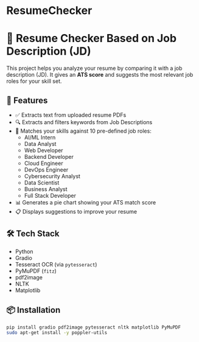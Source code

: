 # ResumeChecker
# 📄 Resume Checker Based on Job Description (JD)

This project helps you analyze your resume by comparing it with a job description (JD). It gives an **ATS score** and suggests the most relevant job roles for your skill set.

## 🚀 Features

- ✅ Extracts text from uploaded resume PDFs
- 🔍 Extracts and filters keywords from Job Descriptions
- 🧠 Matches your skills against 10 pre-defined job roles:
  - AI/ML Intern
  - Data Analyst
  - Web Developer
  - Backend Developer
  - Cloud Engineer
  - DevOps Engineer
  - Cybersecurity Analyst
  - Data Scientist
  - Business Analyst
  - Full Stack Developer
- 📊 Generates a pie chart showing your ATS match score
- 📋 Displays suggestions to improve your resume

## 🛠️ Tech Stack

- Python
- Gradio
- Tesseract OCR (via `pytesseract`)
- PyMuPDF (`fitz`)
- pdf2image
- NLTK
- Matplotlib

## 📦 Installation

```bash
pip install gradio pdf2image pytesseract nltk matplotlib PyMuPDF
sudo apt-get install -y poppler-utils
